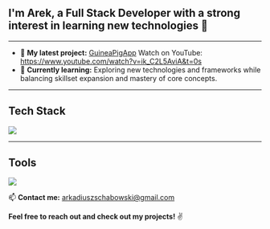 ## I'm Arek, a Full Stack Developer with a strong interest in learning new technologies 👋

---

- 🔭 **My latest project:** [GuineaPigApp](https://github.com/ArkadiuszSchabowski/GuineaPigApp) Watch on YouTube: https://www.youtube.com/watch?v=ik_C2L5AviA&t=0s
- 🌱 **Currently learning:** Exploring new technologies and frameworks while balancing skillset expansion and mastery of core concepts.

---

## Tech Stack
<img src="https://skillicons.dev/icons?i=dotnet,cs,mysql,angular,typescript,html,css"/>

---

## Tools
<img src="https://skillicons.dev/icons?i=postman,azure,figma,github,git,visualstudio,vscode,linux,docker"/>

📫 **Contact me:** arkadiuszschabowski@gmail.com

**Feel free to reach out and check out my projects!** ✌️
